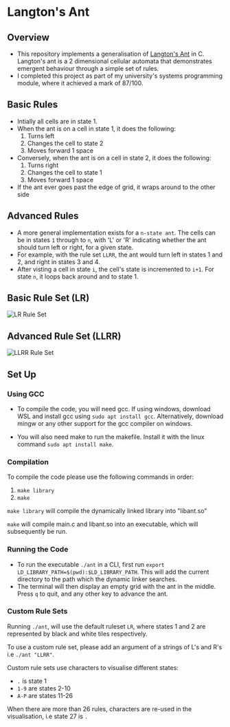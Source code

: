 # Langton's Ant

## Overview
* This repository implements a generalisation of [Langton's Ant](https://en.wikipedia.org/wiki/Langton%27s_ant) in C. Langton's ant is a 2 dimensional cellular automata that demonstrates emergent behaviour through a simple set of rules.
* I completed this project as part of my university's systems programming module, where it achieved a mark of 87/100.   


## Basic Rules
* Intially all cells are in state 1.
* When the ant is on a cell in state 1, it does the following:
    1. Turns left
    2.  Changes the cell to state 2
    3.  Moves forward 1 space
* Conversely, when the ant is on a cell in state 2, it does the following:
    1. Turns right
    2.  Changes the cell to state 1
    3.  Moves forward 1 space
* If the ant ever goes past the edge of grid, it wraps around to the other side

## Advanced Rules
* A more general implementation exists for a `n-state ant`. The cells can be in states `1` through to `n`, with 'L' or 'R' indicating whether the ant should turn left or right, for a given state. 
* For example, with the rule set `LLRR`, the ant would turn left in states 1 and 2, and right in states 3 and 4.
* After visting a cell in state `i`, the cell's state is incremented to `i+1`. For state `n`, it loops back around and to state 1.

## Basic Rule Set (LR)
![LR Rule Set](./basic_ant.gif)
## Advanced Rule Set (LLRR)
![LLRR Rule Set](./llrr_ant.gif)

## Set Up
### Using GCC
* To compile the code, you will need gcc. If using windows, download WSL and install gcc using 
`sudo apt install gcc`. Alternatively, download mingw or any other support for the gcc compiler on windows.

* You will also need make to run the makefile. Install it with the linux command `sudo apt install make`.


### Compilation
To compile the code please use the following commands in order:

1. `make library`
2. `make`

`make library` will compile the dynamically linked library into "libant.so"

`make` will compile main.c and libant.so into an executable, which will subsequently be run.

### Running the Code
* To run the executable `./ant` in a CLI, first run `export LD_LIBRARY_PATH=$(pwd):$LD_LIBRARY_PATH`. This will add the current directory to the path which the dynamic linker searches.
* The terminal will then display an empty grid with the ant in the middle. 
Press `q` to quit, and any other key to advance the ant.

### Custom Rule Sets

Running `./ant`, will use the default ruleset `LR`, where states 1 and 2 are represented by black and white tiles respectively.

To use a custom rule set, please add an argument of a strings of L's and R's i.e `./ant "LLRR"`. 



Custom rule sets use characters to visualise different states: 

* `.` is state 1
* `1-9` are states 2-10
* `A-P` are states 11-26

When there are more than 26 rules, characters are re-used in the visualisation, i.e state 27 is `.`
